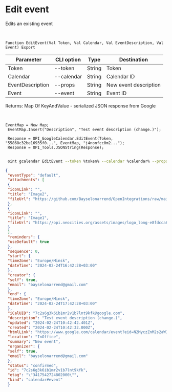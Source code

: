 ﻿---
sidebar_position: 6
---

# Edit event
 Edits an existing event


<br/>


`Function EditEvent(Val Token, Val Calendar, Val EventDescription, Val Event) Export`

 | Parameter | CLI option | Type | Destination |
 |-|-|-|-|
 | Token | --token | String | Token |
 | Calendar | --calendar | String | Calendar ID |
 | EventDescription | --props | String | New event description |
 | Event | --event | String | Event ID |

 
 Returns: Map Of KeyAndValue - serialized JSON response from Google

<br/>




```bsl title="Code example"
EventMap = New Map;
 EventMap.Insert("Description", "Test event description (change.)");
 
 Response = OPI_GoogleCalendar.EditEvent(Token, "55868c32be16935f0...", EventMap, "j4nonfcc0m2...");
 Response = OPI_Tools.JSONString(Response);
```
	


```sh title="CLI command example"
 
 oint gcalendar EditEvent --token %token% --calendar %calendar% --props %props% --event %event%

```

```json title="Result"
{
 "eventType": "default",
 "attachments": [
 {
 "iconLink": "",
 "title": "Image2",
 "fileUrl": "https://github.com/Bayselonarrend/OpenIntegrations/raw/main/Media/logo.png?v1"
 },
 {
 "iconLink": "",
 "title": "Image1",
 "fileUrl": "https://opi.neocities.org/assets/images/logo_long-e8fdcca6ff8b32e679ea49a1ccdd3eac.png"
 }
 ],
 "reminders": {
 "useDefault": true
 },
 "sequence": 0,
 "start": {
 "timeZone": "Europe/Minsk",
 "dateTime": "2024-02-24T16:42:28+03:00"
 },
 "creator": {
 "self": true,
 "email": "bayselonarrend@gmail.com"
 },
 "end": {
 "timeZone": "Europe/Minsk",
 "dateTime": "2024-02-24T17:42:28+03:00"
 },
 "iCalUID": "7c2s6g3k6ib1mr2v1b7lnt9kfk@google.com",
 "description": "Test event description (change.)",
 "updated": "2024-02-24T10:42:42.401Z",
 "created": "2024-02-24T10:42:32.000Z",
 "htmlLink": "https://www.google.com/calendar/event?eid=N2MyczZnM2s2aWIxbXIydjFiN2xudDlrZmsgYmF5c2Vsb25hcnJlbmRAbQ",
 "location": "InOffice",
 "summary": "New event",
 "organizer": {
 "self": true,
 "email": "bayselonarrend@gmail.com"
 },
 "status": "confirmed",
 "id": "7c2s6g3k6ib1mr2v1b7lnt9kfk",
 "etag": "\"3417542724802000\"",
 "kind": "calendar#event"
 }
```
